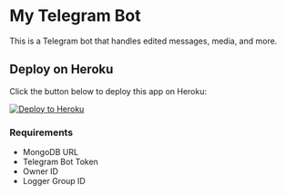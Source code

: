 # My Telegram Bot

This is a Telegram bot that handles edited messages, media, and more.

## Deploy on Heroku

Click the button below to deploy this app on Heroku:

[![Deploy to Heroku](https://www.herokucdn.com/deploy/button.svg)](https://heroku.com/deploy?template=https://github.com/pagal4206/edit)

### Requirements
- MongoDB URL
- Telegram Bot Token
- Owner ID
- Logger Group ID
